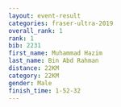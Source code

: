 ```yaml
---
layout: event-result 
categories: fraser-ultra-2019 
overall_rank: 1
rank: 1
bib: 2231
first_name: Muhammad Hazim
last_name: Bin Abd Rahman
distance: 22KM
category: 22KM
gender: Male
finish_time: 1-52-32
---
```

